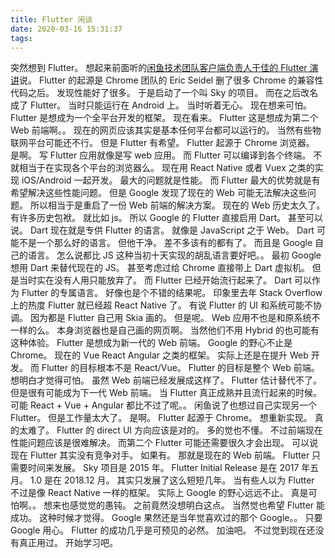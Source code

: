 ```yaml
---
title: Flutter 闲谈
date: 2020-03-16 15:31:37
tags:
---
```

突然想到 Flutter。
想起来前面听的[闲鱼技术团队客户端负责人于佳的 Flutter 演讲](https://www.infoq.cn/video/NJJUBcpEXV8DVwPKAAre)说。
Flutter 的起源是 Chrome 团队的 Eric Seidel 删了很多 Chrome 的兼容性代码之后。
发现性能好了很多。
于是启动了一个叫 Sky 的项目。
而在之后改名成了 Flutter。
当时只能运行在 Android 上。
当时听着无心。
现在想来可怕。
Flutter 是想成为一个全平台开发的框架。
现在看来。
Flutter 这是想成为第二个 Web 前端啊。。
现在的网页应该其实是基本任何平台都可以运行的。
当然有些物联网平台可能还不行。
但是 Flutter 有希望。
Flutter 起源于 Chrome 浏览器。
是啊。
写 Flutter 应用就像是写 web 应用。
而 Flutter 可以编译到各个终端。
不就相当于在实现各个平台的浏览器么。
现在用 React Native 或者 Vuex 之类的实现 iOS/Android 一起开发。
最大的问题就是性能。
而 Flutter 最大的优势就是有希望解决这些性能问题。
但是 Google 发现了现在的 Web 可能无法解决这些问题。
所以相当于是重启了一份 Web 前端的解决方案。
现在的 Web 历史太久了。
有许多历史包袱。
就比如 js。
所以 Google 的 Flutter 直接启用 Dart。
甚至可以说。
Dart 现在就是专供 Flutter 的语言。
就像是 JavaScript 之于 Web。
Dart 可能不是一个那么好的语言。
但他干净。
差不多该有的都有了。
而且是 Google 自己的语言。
怎么说都比 JS 这种当初十天实现的胡乱语言要好吧。。
最初 Google 想用 Dart 来替代现在的 JS。
甚至考虑过给 Chrome 直接带上 Dart 虚拟机。
但是当时实在没有人用只能放弃了。
而 Flutter 已经开始流行起来了。
Dart 可以作为 Flutter 的专属语言。
好像也是个不错的结果呢。
印象里去年 Stack Overflow 上的热度 Flutter 就已经超 React Native 了。
有说 Flutter 的 UI 和系统可能不协调。
因为都是 Flutter 自己用 Skia 画的。
但是呢。
Web 应用不也是和原系统不一样的么。
本身浏览器也是自己画的网页啊。
当然他们不用 Hybrid 的也可能有这种体验。
Flutter 是想成为新一代的 Web 前端。
Google 的野心不止是 Chrome。
现在的 Vue React Angular 之类的框架。
实际上还是在提升 Web 开发。
而 Flutter 的目标根本不是 React/Vue。
Flutter 的目标是整个 Web 前端。
想明白才觉得可怕。
虽然 Web 前端已经发展成这样了。
Flutter 估计替代不了。
但是很有可能成为下一代 Web 前端。
当 Flutter 真正成熟并且流行起来的时候。
可能 React + Vue + Angular 都比不过了呢。。
闲鱼说了也想过自己实现另一个 Flutter。
但是工作量太大了。
是啊。
Flutter 起源于 Chrome。
想重新实现。
真的太难了。
Flutter 的 direct UI 方向应该是对的。
多的觉也不懂。
不过前端现在性能问题应该是很难解决。
而第二个 Flutter 可能还需要很久才会出现。
可以说现在 Flutter 其实没有竞争对手。
如果有。
那就是现在的 Web 前端。
Flutter 只需要时间来发展。
Sky 项目是 2015 年。
Flutter Initial Release 是在 2017 年五月。
1.0 是在 2018.12 月。
其实只发展了这么短短几年。
当有些人以为 Flutter 不过是像 React Native 一样的框架。
实际上 Google 的野心远远不止。
真是可怕啊。。
想来也感觉觉的愚钝。
之前竟然没想明白这点。
当然觉也希望 Flutter 能成功。
这种时候才觉得。
Google 果然还是当年觉喜欢过的那个 Google。。
只要 Google 用心。
Flutter 的成功几乎是可预见的必然。
加油吧。
不过觉到现在还没有真正用过。
开始学习吧。
